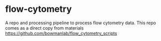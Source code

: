 # flow-cytometry

A repo and processing pipeline to process flow cytometry data. This repo comes as a direct copy from materials https://github.com/bowmanlab/flow_cytometry_scripts
